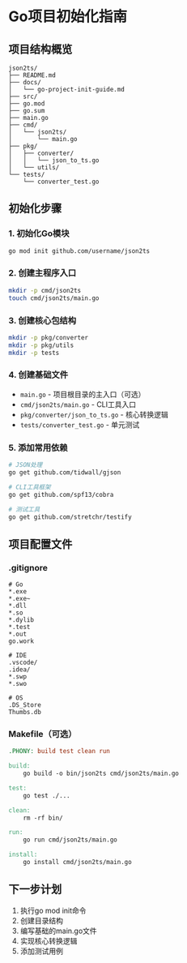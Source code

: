 # Go项目初始化指南

## 项目结构概览
```
json2ts/
├── README.md
├── docs/
│   └── go-project-init-guide.md
├── src/
├── go.mod
├── go.sum
├── main.go
├── cmd/
│   └── json2ts/
│       └── main.go
├── pkg/
│   ├── converter/
│   │   └── json_to_ts.go
│   └── utils/
└── tests/
    └── converter_test.go
```

## 初始化步骤

### 1. 初始化Go模块
```bash
go mod init github.com/username/json2ts
```

### 2. 创建主程序入口
```bash
mkdir -p cmd/json2ts
touch cmd/json2ts/main.go
```

### 3. 创建核心包结构
```bash
mkdir -p pkg/converter
mkdir -p pkg/utils
mkdir -p tests
```

### 4. 创建基础文件
- `main.go` - 项目根目录的主入口（可选）
- `cmd/json2ts/main.go` - CLI工具入口
- `pkg/converter/json_to_ts.go` - 核心转换逻辑
- `tests/converter_test.go` - 单元测试

### 5. 添加常用依赖
```bash
# JSON处理
go get github.com/tidwall/gjson

# CLI工具框架
go get github.com/spf13/cobra

# 测试工具
go get github.com/stretchr/testify
```

## 项目配置文件

### .gitignore
```
# Go
*.exe
*.exe~
*.dll
*.so
*.dylib
*.test
*.out
go.work

# IDE
.vscode/
.idea/
*.swp
*.swo

# OS
.DS_Store
Thumbs.db
```

### Makefile（可选）
```makefile
.PHONY: build test clean run

build:
	go build -o bin/json2ts cmd/json2ts/main.go

test:
	go test ./...

clean:
	rm -rf bin/

run:
	go run cmd/json2ts/main.go

install:
	go install cmd/json2ts/main.go
```

## 下一步计划
1. 执行go mod init命令
2. 创建目录结构
3. 编写基础的main.go文件
4. 实现核心转换逻辑
5. 添加测试用例